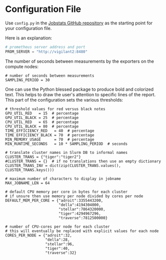 # Configuration File

Use `config.py` in the [Jobstats GitHub repository](https://github.com/PrincetonUniversity/jobstats) as the starting point for your configuration file.

Here is an explanation:

```python
# prometheus server address and port
PROM_SERVER = "http://vigilant2:8480"
```

The number of seconds between measurements by the exporters on the compute nodes:

```
# number of seconds between measurements
SAMPLING_PERIOD = 30
```

One can use the Python blessed package to produce bold and colorized text. This
helps to draw the user's attention to specific lines of the report. This part
of the configuration sets the various thresholds:

```
# threshold values for red versus black notes
GPU_UTIL_RED   = 15  # percentage
GPU_UTIL_BLACK = 25  # percentage
CPU_UTIL_RED   = 65  # percentage
CPU_UTIL_BLACK = 80  # percentage
TIME_EFFICIENCY_RED   = 40  # percentage
TIME_EFFICIENCY_BLACK = 70  # percentage
MIN_MEMORY_USAGE      = 70  # percentage
MIN_RUNTIME_SECONDS   = 10 * SAMPLING_PERIOD  # seconds
```

```
# translate cluster names in Slurm DB to informal names
CLUSTER_TRANS = {"tiger":"tiger2"}
#CLUSTER_TRANS = {}  # if no translations then use an empty dictionary
CLUSTER_TRANS_INV = dict(zip(CLUSTER_TRANS.values(), CLUSTER_TRANS.keys()))

# maximum number of characters to display in jobname
MAX_JOBNAME_LEN = 64

# default CPU memory per core in bytes for each cluster
# if unsure then use memory per node divided by cores per node
DEFAULT_MEM_PER_CORE = {"adroit":3355443200,
                        "della":4194304000,
                        "stellar":7864320000,
                        "tiger":4294967296,
                        "traverse":7812500000}

# number of CPU-cores per node for each cluster
# this will eventually be replaced with explicit values for each node
CORES_PER_NODE = {"adroit":32,
                  "della":28,
                  "stellar":96,
                  "tiger":40,
                  "traverse":32}
```
